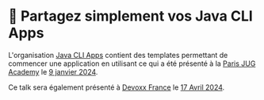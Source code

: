 # :floppy_disk: Partagez simplement vos Java CLI Apps

L'organisation [Java CLI Apps](https://github.com/java-cli-apps) contient des templates permettant de commencer une application en utilisant ce qui a été présenté à la [Paris JUG Academy](https://www.parisjug.org/events/2024/01-09-young-blood-11/) le [9 janvier 2024](https://youtu.be/Disp1KJDKzA?si=_Owz6_UxddetUzCT).

Ce talk sera également présenté à [Devoxx France](https://www.devoxx.fr) le [17 Avril 2024](https://mobile.devoxx.com/events/devoxxfr2024/talks/36021/details).
